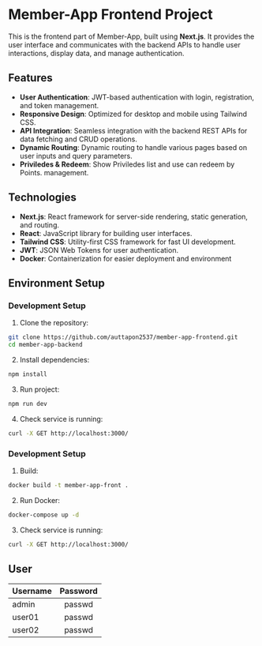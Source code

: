 # Member-App Frontend Project

This is the frontend part of Member-App, built using **Next.js**. It provides the user interface and communicates with the backend APIs to handle user interactions, display data, and manage authentication.

## Features

- **User Authentication**: JWT-based authentication with login, registration, and token management.
- **Responsive Design**: Optimized for desktop and mobile using Tailwind CSS.
- **API Integration**: Seamless integration with the backend REST APIs for data fetching and CRUD operations.
- **Dynamic Routing**: Dynamic routing to handle various pages based on user inputs and query parameters.
- **Priviledes & Redeem**: Show Priviledes list and use can redeem by Points. management.

## Technologies

- **Next.js**: React framework for server-side rendering, static generation, and routing.
- **React**: JavaScript library for building user interfaces.
- **Tailwind CSS**: Utility-first CSS framework for fast UI development.
- **JWT**: JSON Web Tokens for user authentication.
- **Docker**: Containerization for easier deployment and environment

## Environment Setup

### Development Setup

1. Clone the repository:
```bash
git clone https://github.com/auttapon2537/member-app-frontend.git
cd member-app-backend
```

2. Install dependencies:
```bash
npm install
```

3. Run project:
```bash
npm run dev
```

4. Check service is running:
```bash
curl -X GET http://localhost:3000/
```

### Development Setup
1. Build:
```bash
docker build -t member-app-front .
```

2. Run Docker:
```bash
docker-compose up -d
```

3. Check service is running:
```bash
curl -X GET http://localhost:3000/
```

## User

| Username      | Password      |
| ------------- |:-------------:|
| admin         | passwd        |
| user01        | passwd        |
| user02        | passwd        |